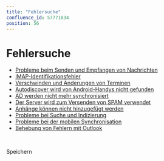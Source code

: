 ```yaml
---
title: "Fehlersuche"
confluence_id: 57771834
position: 56
---
```

# Fehlersuche


- [Probleme beim Senden und Empfangen von Nachrichten](/Guide_de_l_administrateur/Resolution_de_problemes/Problèmes_d_émission_et_réception_de_messages/)
- [IMAP-Identifikationsfehler](/Guide_de_l_administrateur/Resolution_de_problemes/Erreurs_d_identification_IMAP/)
- [Verschwinden und Änderungen von Terminen](/Guide_de_l_administrateur/Resolution_de_problemes/Disparitions_et_modifications_d_événements/)
- [Autodiscover wird von Android-Handys nicht gefunden](/Guide_de_l_administrateur/Resolution_de_problemes/L_autodiscover_n_est_pas_trouvé_par_les_mobiles_Android/)
- [AD werden nicht mehr synchronisiert](/Guide_de_l_administrateur/Resolution_de_problemes/Les_AD_ne_sont_plus_synchronisés/)
- [Der Server wird zum Versenden von SPAM verwendet](/Guide_de_l_administrateur/Resolution_de_problemes/Le_serveur_est_utilisé_pour_envoyer_du_SPAM/)
- [Anhänge können nicht hinzugefügt werden](/Guide_de_l_administrateur/Resolution_de_problemes/Pièces_jointes_impossible_à_ajouter/)
- [Probleme bei Suche und Indizierung](/Guide_de_l_administrateur/Resolution_de_problemes/Problèmes_de_recherche_et_indexation/)
- [Probleme bei der mobilen Synchronisation](/Guide_de_l_administrateur/Resolution_de_problemes/Problèmes_de_synchronisation_mobile/)
- [Behebung von Fehlern mit Outlook](/Guide_de_l_administrateur/Resolution_de_problemes/Résolution_des_problèmes_avec_Outlook/)


 

Speichern

